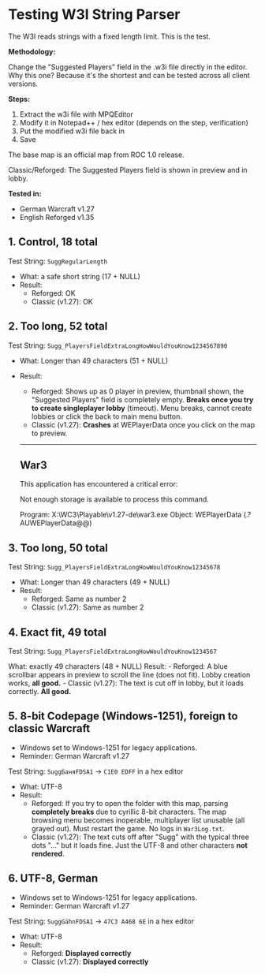 # Testing W3I String Parser

The W3I reads strings with a fixed length limit. This is the test.

**Methodology:**

Change the "Suggested Players" field in the .w3i file directly in the editor.
Why this one? Because it's the shortest and can be tested across all client versions.

**Steps:**

1. Extract the w3i file with MPQEditor
2. Modify it in Notepad++ / hex editor (depends on the step, verification)
3. Put the modified w3i file back in
4. Save

The base map is an official map from ROC 1.0 release.

Classic/Reforged: The Suggested Players field is shown in preview and in lobby.

**Tested in:**

- German Warcraft v1.27
- English Reforged v1.35

## 1. Control, 18 total

Test String: `SuggRegularLength`

- What: a safe short string (17 + NULL)
- Result:
	- Reforged: OK
	- Classic (v1.27): OK

## 2. Too long, 52 total

Test String: `Sugg_PlayersFieldExtraLongHowWouldYouKnow1234567890`

- What: Longer than 49 characters (51 + NULL)
- Result:
	- Reforged: Shows up as 0 player in preview, thumbnail shown, the "Suggested Players" field is completely empty. **Breaks once you try to create singleplayer lobby** (timeout). Menu breaks, cannot create lobbies or click the back to main menu button.
	- Classic (v1.27): **Crashes** at WEPlayerData once you click on the map to preview.
	
	
	---------------------------
	War3
	---------------------------
	This application has encountered a critical error:

	Not enough storage is available to process this command.


	Program:	X:\WC3\Playable\v1.27-de\war3.exe
	Object:	WEPlayerData (.?AUWEPlayerData@@)


## 3. Too long, 50 total

Test String: `Sugg_PlayersFieldExtraLongHowWouldYouKnow12345678`

- What: Longer than 49 characters (49 + NULL)
- Result:
	- Reforged: Same as number 2
	- Classic (v1.27): 	Same as number 2
	
## 4. Exact fit, 49 total

Test String: `Sugg_PlayersFieldExtraLongHowWouldYouKnow1234567`

What: exactly 49 characters (48 + NULL)
Result:
	- Reforged: A blue scrollbar appears in preview to scroll the line (does not fit). Lobby creation works, **all good.**
	- Classic (v1.27): The text is cut off in lobby, but it loads correctly. **All good.**

## 5. 8-bit Codepage (Windows-1251), foreign to classic Warcraft

- Windows set to Windows-1251 for legacy applications.
- Reminder: German Warcraft v1.27

Test String: `SuggБаняFDSA1` -> `C1E0 EDFF` in a hex editor

- What: UTF-8
- Result:
	- Reforged: If you try to open the folder with this map, parsing **completely breaks** due to cyrillic 8-bit characters. The map browsing menu becomes inoperable, multiplayer list unusable (all grayed out). Must restart the game. No logs in `War3Log.txt`.
	- Classic (v1.27): The text cuts off after "Sugg" with the typical three dots "..." but it loads fine. Just the UTF-8 and other characters **not rendered**.
	
## 6. UTF-8, German

- Windows set to Windows-1251 for legacy applications.
- Reminder: German Warcraft v1.27

Test String: `SuggGähnFDSA1` -> `47C3 A468 6E` in a hex editor

- What: UTF-8
- Result:
	- Reforged: **Displayed correctly**
	- Classic (v1.27): **Displayed correctly**
